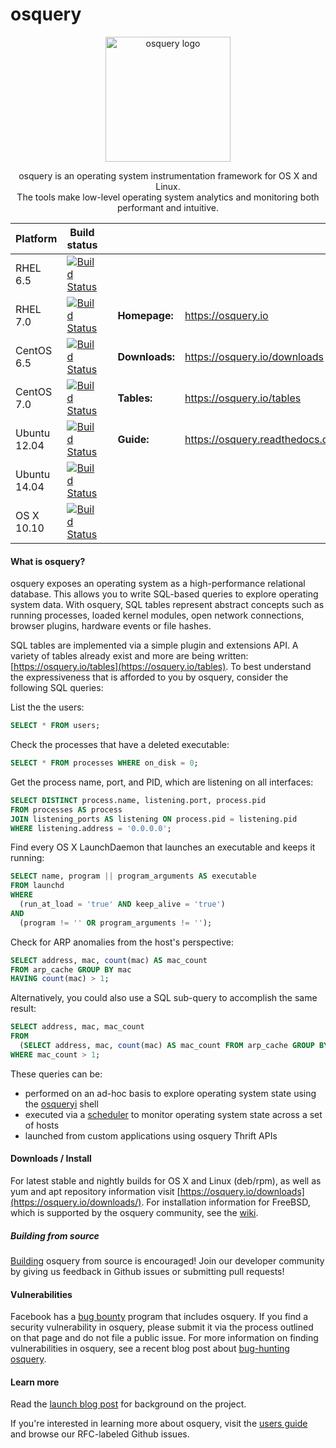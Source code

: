 osquery
=======

<p align="center">
<img align="center" src="https://osquery.io/assets/logo-dark.png" alt="osquery logo" width="200"/>

<p align="center">
osquery is an operating system instrumentation framework for OS X and Linux. <br/>
The tools make low-level operating system analytics and monitoring both performant and intuitive.

| Platform | Build status  | | | |
|----------|---------------|---|---|---|
RHEL 6.5   | [![Build Status](https://jenkins.osquery.io/job/osqueryMasterBuildRHEL6Package/badge/icon)](https://jenkins.osquery.io/job/osqueryMasterBuildRHEL6Package/) | |  |
RHEL 7.0   | [![Build Status](https://jenkins.osquery.io/job/osqueryMasterBuildRHEL7Package/badge/icon)](https://jenkins.osquery.io/job/osqueryMasterBuildRHEL7Package/) | | **Homepage:** | https://osquery.io
CentOS 6.5   | [![Build Status](https://jenkins.osquery.io/job/osqueryMasterBuildCentOS6Package/badge/icon)](https://jenkins.osquery.io/job/osqueryMasterBuildCentOS6Package/) | | **Downloads:** | https://osquery.io/downloads
CentOS 7.0   | [![Build Status](https://jenkins.osquery.io/job/osqueryMasterBuildCentOS7Package/badge/icon)](https://jenkins.osquery.io/job/osqueryMasterBuildCentOS7Package/) | | **Tables:** | https://osquery.io/tables
Ubuntu 12.04 | [![Build Status](https://jenkins.osquery.io/job/osqueryMasterBuildUbuntu12Package/badge/icon)](https://jenkins.osquery.io/job/osqueryMasterBuildUbuntu12Package/) | | **Guide:** | https://osquery.readthedocs.org
Ubuntu 14.04 | [![Build Status](https://jenkins.osquery.io/job/osqueryMasterBuildUbuntu14Package/badge/icon)](https://jenkins.osquery.io/job/osqueryMasterBuildUbuntu14Package/) | | |
OS X 10.10   | [![Build Status](https://jenkins.osquery.io/job/osqueryMasterBuildOSXPackage/badge/icon)](https://jenkins.osquery.io/job/osqueryMasterBuildOSXPackage/) | |  |

#### What is osquery?

osquery exposes an operating system as a high-performance relational database. This allows you to write SQL-based queries to explore operating system data. With osquery, SQL tables represent abstract concepts such as running processes, loaded kernel modules, open network connections, browser plugins, hardware events or file hashes.

SQL tables are implemented via a simple plugin and extensions API. A variety of tables already exist and more are being written: [https://osquery.io/tables](https://osquery.io/tables). To best understand the expressiveness that is afforded to you by osquery, consider the following SQL queries:


List the the users:
```sql
SELECT * FROM users;
```

Check the processes that have a deleted executable:
```sql
SELECT * FROM processes WHERE on_disk = 0;
```

Get the process name, port, and PID, which are listening on all interfaces:
```sql
SELECT DISTINCT process.name, listening.port, process.pid
FROM processes AS process
JOIN listening_ports AS listening ON process.pid = listening.pid
WHERE listening.address = '0.0.0.0';
```

Find every OS X LaunchDaemon that launches an executable and keeps it running:
```sql
SELECT name, program || program_arguments AS executable
FROM launchd
WHERE
  (run_at_load = 'true' AND keep_alive = 'true')
AND
  (program != '' OR program_arguments != '');
```

Check for ARP anomalies from the host's perspective:

```sql
SELECT address, mac, count(mac) AS mac_count
FROM arp_cache GROUP BY mac
HAVING count(mac) > 1;
```

Alternatively, you could also use a SQL sub-query to accomplish the same result:

```sql
SELECT address, mac, mac_count
FROM
  (SELECT address, mac, count(mac) AS mac_count FROM arp_cache GROUP BY mac)
WHERE mac_count > 1;
```

These queries can be:
* performed on an ad-hoc basis to explore operating system state using the [osqueryi](https://osquery.readthedocs.org/en/latest/introduction/using-osqueryi/) shell
* executed via a [scheduler](https://osquery.readthedocs.org/en/latest/introduction/using-osqueryd/) to monitor operating system state across a set of hosts
* launched from custom applications using osquery Thrift APIs

#### Downloads / Install

For latest stable and nightly builds for OS X and Linux (deb/rpm), as well as yum and apt repository information visit [https://osquery.io/downloads](https://osquery.io/downloads/). For installation information for FreeBSD, which is supported by the osquery community, see the [wiki](https://osquery.readthedocs.org/en/latest/installation/install-freebsd/).

##### Building from source

[Building](https://osquery.readthedocs.org/en/latest/development/building/) osquery from source is encouraged! Join our developer community by giving us feedback in Github issues or submitting pull requests!

#### Vulnerabilities

Facebook has a [bug bounty](https://www.facebook.com/whitehat/) program that includes osquery. If you find a security vulnerability in osquery, please submit it via the process outlined on that page and do not file a public issue. For more information on finding vulnerabilities in osquery, see a recent blog post about [bug-hunting osquery](https://www.facebook.com/notes/facebook-bug-bounty/bug-hunting-osquery/954850014529225).

#### Learn more

Read the [launch blog post](https://code.facebook.com/posts/844436395567983/introducing-osquery/) for background on the project.

If you're interested in learning more about osquery, visit the [users guide](https://osquery.readthedocs.org/) and browse our RFC-labeled Github issues.
